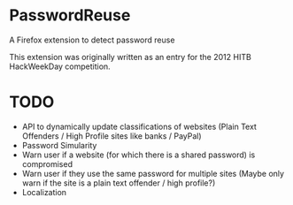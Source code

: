 PasswordReuse
=============

A Firefox extension to detect password reuse

This extension was originally written as an entry for the 2012 HITB HackWeekDay competition.

TODO
====

* API to dynamically update classifications of websites
  (Plain Text Offenders / High Profile sites like banks / PayPal)
* Password Simularity
* Warn user if a website (for which there is a shared password) is compromised
* Warn user if they use the same password for multiple sites
  (Maybe only warn if the site is a plain text offender / high profile?)
* Localization
